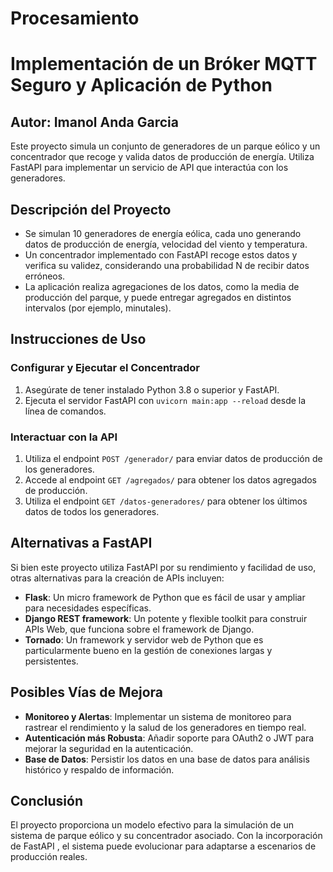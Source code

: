 # Procesamiento


# Implementación de un Bróker MQTT Seguro y Aplicación de Python

## Autor: Imanol Anda Garcia

Este proyecto simula un conjunto de generadores de un parque eólico y un concentrador que recoge y valida datos de producción de energía. Utiliza FastAPI para implementar un servicio de API que interactúa con los generadores.

## Descripción del Proyecto

- Se simulan 10 generadores de energía eólica, cada uno generando datos de producción de energía, velocidad del viento y temperatura.
- Un concentrador implementado con FastAPI recoge estos datos y verifica su validez, considerando una probabilidad N de recibir datos erróneos.
- La aplicación realiza agregaciones de los datos, como la media de producción del parque, y puede entregar agregados en distintos intervalos (por ejemplo, minutales).

## Instrucciones de Uso

### Configurar y Ejecutar el Concentrador

1. Asegúrate de tener instalado Python 3.8 o superior y FastAPI.
2. Ejecuta el servidor FastAPI con `uvicorn main:app --reload` desde la línea de comandos.

### Interactuar con la API

1. Utiliza el endpoint `POST /generador/` para enviar datos de producción de los generadores.
2. Accede al endpoint `GET /agregados/` para obtener los datos agregados de producción.
3. Utiliza el endpoint `GET /datos-generadores/` para obtener los últimos datos de todos los generadores.


## Alternativas a FastAPI

Si bien este proyecto utiliza FastAPI por su rendimiento y facilidad de uso, otras alternativas para la creación de APIs incluyen:

- **Flask**: Un micro framework de Python que es fácil de usar y ampliar para necesidades específicas.
- **Django REST framework**: Un potente y flexible toolkit para construir APIs Web, que funciona sobre el framework de Django.
- **Tornado**: Un framework y servidor web de Python que es particularmente bueno en la gestión de conexiones largas y persistentes.

## Posibles Vías de Mejora

- **Monitoreo y Alertas**: Implementar un sistema de monitoreo para rastrear el rendimiento y la salud de los generadores en tiempo real.
- **Autenticación más Robusta**: Añadir soporte para OAuth2 o JWT para mejorar la seguridad en la autenticación.
- **Base de Datos**: Persistir los datos en una base de datos para análisis histórico y respaldo de información.

## Conclusión

El proyecto proporciona un modelo efectivo para la simulación de un sistema de parque eólico y su concentrador asociado. Con la incorporación de FastAPI , el sistema puede evolucionar para adaptarse a escenarios de producción reales.
